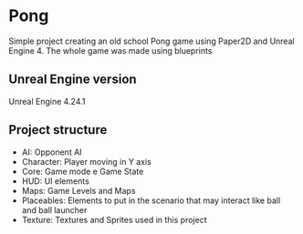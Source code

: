 # Pong

Simple project creating an old school Pong game using Paper2D and Unreal Engine 4.
The whole game was made using blueprints

## Unreal Engine version
Unreal Engine 4.24.1

## Project structure
* AI: Opponent AI
* Character: Player moving in Y axis
* Core: Game mode e Game State
* HUD: UI elements
* Maps: Game Levels and Maps
* Placeables: Elements to put in the scenario that may interact like ball and ball launcher
* Texture: Textures and Sprites used in this project
